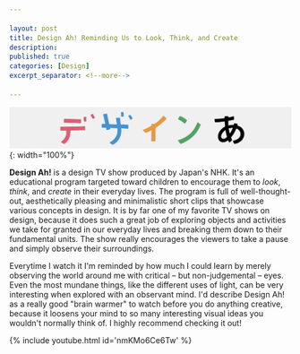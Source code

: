 ```yaml
---

layout: post
title: Design Ah! Reminding Us to Look, Think, and Create
description: 
published: true
categories: [Design]
excerpt_separator: <!--more-->

---
```


![design-ah](/static/imgs/design-ah-logo.png){: width="100%"}

**Design Ah!** is a design TV show produced by Japan's NHK. It's an educational program targeted toward children to encourage them to *look*, *think*, and *create* in their everyday lives. The program is full of well-thought-out, aesthetically pleasing and minimalistic short clips that showcase various concepts in design. It is by far one of my favorite TV shows on design, because it does such a great job of exploring objects and activities we take for granted in our everyday lives and breaking them down to their fundamental units. The show really encourages the viewers to take a pause and simply observe their surroundings. 

<!--more-->

Everytime I watch it I'm reminded by how much I could learn by merely observing the world around me with critical – but non-judgemental – eyes. Even the most mundane things, like the different uses of light, can be very interesting when explored with an observant mind. I'd describe Design Ah! as a really good "brain warmer" to watch before you do anything creative, because it loosens your mind to so many interesting visual ideas you wouldn't normally think of. I highly recommend checking it out!

{% include youtube.html id='nmKMo6Ce6Tw' %}